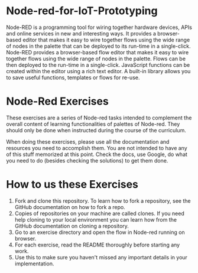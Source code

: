 # Node-red-for-IoT-Prototyping

Node-RED is a programming tool for wiring together hardware devices, APIs and online services in new and interesting ways. It provides a browser-based editor that makes it easy to wire together flows using the wide range of nodes in the palette that can be deployed to its run-time in a single-click. Node-RED provides a browser-based flow editor that makes it easy to wire together flows using the wide range of nodes in the palette. Flows can be then deployed to the run-time in a single-click. JavaScript functions can be created within the editor using a rich text editor. A built-in library allows you to save useful functions, templates or flows for re-use.

# Node-Red Exercises
These exercises are a series of Node-red tasks intended to complement the overall content of learning functionalities of palettes of Node-red. They should only be done when instructed during the course of the curriculum.

When doing these exercises, please use all the documentation and resources you need to accomplish them. You are not intended to have any of this stuff memorized at this point. Check the docs, use Google, do what you need to do (besides checking the solutions) to get them done.

# How to us these Exercises
1. Fork and clone this repository. To learn how to fork a repository, see the GitHub documentation on how to fork a repo.
2. Copies of repositories on your machine are called clones. If you need help cloning to your local environment you can learn how from the GitHub documentation on cloning a repository.
3. Go to an exercise directory and open the flow in Node-red running on browser. 
4. For each exercise, read the README thoroughly before starting any work.
5. Use this to make sure you haven't missed any important details in your implementation.


